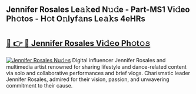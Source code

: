 ## Jennifer Rosales Le𝚊𝚔ed N𝚞𝚍e - Part-MS1 Vi𝚍eo Ph𝚘tos - H𝚘t O𝚗lyf𝚊ns Le𝚊𝚔s 4eHRs

# <h2><a href="http://hf4997.feru.top/?c=Jennifer+Rosales">🔗 👉 🔴 Jennifer Rosales Vi𝚍𝚎o Ph𝚘t𝚘𝚜</a></h2>

[![Jennifer Rosales Nu𝚍𝚎s](https://i.imgur.com/0TWrTi3.gif)](http://hf4997.feru.top/?c=Jennifer+Rosales)
Digital influencer Jennifer Rosales and multimedia artist renowned for sharing lifestyle and dance-related content via solo and collaborative performances and brief vlogs. Charismatic leader Jennifer Rosales, admired for their vision, passion, and unwavering commitment to their cause. 
